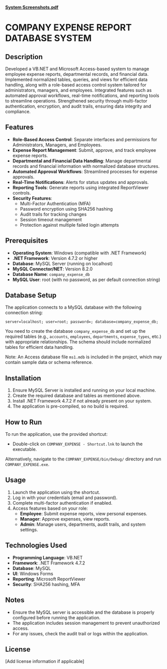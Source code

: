 **[System Screenshots.pdf](./System%20Screenshots.pdf)**

# COMPANY EXPENSE REPORT DATABASE SYSTEM


## Description

Developed a VB.NET and Microsoft Access-based system to manage employee expense reports, departmental records, and financial data. Implemented normalized tables, queries, and views for efficient data handling, along with a role-based access control system tailored for administrators, managers, and employees. Integrated features such as automated approval workflows, real-time notifications, and reporting tools to streamline operations. Strengthened security through multi-factor authentication, encryption, and audit trails, ensuring data integrity and compliance.

## Features

- **Role-Based Access Control**: Separate interfaces and permissions for Administrators, Managers, and Employees.
- **Expense Report Management**: Submit, approve, and track employee expense reports.
- **Departmental and Financial Data Handling**: Manage departmental records and financial information with normalized database structures.
- **Automated Approval Workflows**: Streamlined processes for expense approvals.
- **Real-Time Notifications**: Alerts for status updates and approvals.
- **Reporting Tools**: Generate reports using integrated ReportViewer controls.
- **Security Features**:
  - Multi-Factor Authentication (MFA)
  - Password encryption using SHA256 hashing
  - Audit trails for tracking changes
  - Session timeout management
  - Protection against multiple failed login attempts

## Prerequisites

- **Operating System**: Windows (compatible with .NET Framework)
- **.NET Framework**: Version 4.7.2 or higher
- **Database**: MySQL Server (running on localhost)
- **MySQL Connector/NET**: Version 8.2.0
- **Database Name**: `company_expense_db`
- **MySQL User**: root (with no password, as per default connection string)

## Database Setup

The application connects to a MySQL database with the following connection string:
```
server=localhost; user=root; password=; database=company_expense_db;
```

You need to create the database `company_expense_db` and set up the required tables (e.g., `accounts`, `employees`, `departments`, `expense_types`, etc.) with appropriate relationships. The schema should include normalized tables for efficient data handling.

Note: An Access database file `ms1.mdb` is included in the project, which may contain sample data or schema reference.

## Installation

1. Ensure MySQL Server is installed and running on your local machine.
2. Create the required database and tables as mentioned above.
3. Install .NET Framework 4.7.2 if not already present on your system.
4. The application is pre-compiled, so no build is required.

## How to Run

To run the application, use the provided shortcut:

- Double-click on `COMPANY_EXPENSE - Shortcut.lnk` to launch the executable.

Alternatively, navigate to the `COMPANY_EXPENSE/bin/Debug/` directory and run `COMPANY_EXPENSE.exe`.

## Usage

1. Launch the application using the shortcut.
2. Log in with your credentials (email and password).
3. Complete multi-factor authentication if enabled.
4. Access features based on your role:
   - **Employee**: Submit expense reports, view personal expenses.
   - **Manager**: Approve expenses, view reports.
   - **Admin**: Manage users, departments, audit trails, and system settings.

## Technologies Used

- **Programming Language**: VB.NET
- **Framework**: .NET Framework 4.7.2
- **Database**: MySQL
- **UI**: Windows Forms
- **Reporting**: Microsoft ReportViewer
- **Security**: SHA256 hashing, MFA

## Notes

- Ensure the MySQL server is accessible and the database is properly configured before running the application.
- The application includes session management to prevent unauthorized access.
- For any issues, check the audit trail or logs within the application.

## License

[Add license information if applicable]
